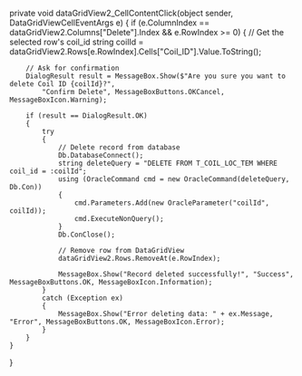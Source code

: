 private void dataGridView2_CellContentClick(object sender, DataGridViewCellEventArgs e)
{
    if (e.ColumnIndex == dataGridView2.Columns["Delete"].Index && e.RowIndex >= 0)
    {
        // Get the selected row's coil_id
        string coilId = dataGridView2.Rows[e.RowIndex].Cells["Coil_ID"].Value.ToString();

        // Ask for confirmation
        DialogResult result = MessageBox.Show($"Are you sure you want to delete Coil ID {coilId}?", 
            "Confirm Delete", MessageBoxButtons.OKCancel, MessageBoxIcon.Warning);

        if (result == DialogResult.OK)
        {
            try
            {
                // Delete record from database
                Db.DatabaseConnect();
                string deleteQuery = "DELETE FROM T_COIL_LOC_TEM WHERE coil_id = :coilId";
                using (OracleCommand cmd = new OracleCommand(deleteQuery, Db.Con))
                {
                    cmd.Parameters.Add(new OracleParameter("coilId", coilId));
                    cmd.ExecuteNonQuery();
                }
                Db.ConClose();

                // Remove row from DataGridView
                dataGridView2.Rows.RemoveAt(e.RowIndex);

                MessageBox.Show("Record deleted successfully!", "Success", MessageBoxButtons.OK, MessageBoxIcon.Information);
            }
            catch (Exception ex)
            {
                MessageBox.Show("Error deleting data: " + ex.Message, "Error", MessageBoxButtons.OK, MessageBoxIcon.Error);
            }
        }
    }
}